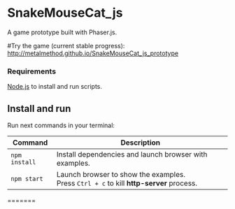 # SnakeMouseCat_js

A game prototype built with Phaser.js. 

#Try the game (current stable progress):
http://metalmethod.github.io/SnakeMouseCat_js_prototype

### Requirements
[Node.js](https://nodejs.org) to install and run scripts.

## Install and run

Run next commands in your terminal:

| Command | Description |
|---------|-------------|
| `npm install` | Install dependencies and launch browser with examples.|
| `npm start` | Launch browser to show the examples. <br> Press `Ctrl + c` to kill **http-server** process. |
=======
